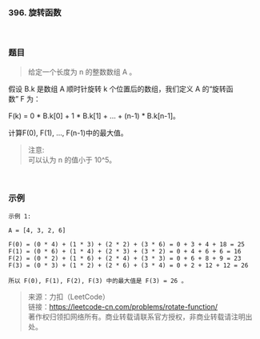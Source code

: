 ### 396. 旋转函数

<br>

### 题目

> 给定一个长度为 n 的整数数组 A 。

假设 B.k 是数组 A 顺时针旋转 k 个位置后的数组，我们定义 A 的“旋转函数” F 为：

F(k) = 0 * B.k[0] + 1 * B.k[1] + ... + (n-1) * B.k[n-1]。

计算F(0), F(1), ..., F(n-1)中的最大值。

>注意:<br>
可以认为 n 的值小于 10^5。
<br>

### 示例
```
示例 1:

A = [4, 3, 2, 6]

F(0) = (0 * 4) + (1 * 3) + (2 * 2) + (3 * 6) = 0 + 3 + 4 + 18 = 25
F(1) = (0 * 6) + (1 * 4) + (2 * 3) + (3 * 2) = 0 + 4 + 6 + 6 = 16
F(2) = (0 * 2) + (1 * 6) + (2 * 4) + (3 * 3) = 0 + 6 + 8 + 9 = 23
F(3) = (0 * 3) + (1 * 2) + (2 * 6) + (3 * 4) = 0 + 2 + 12 + 12 = 26

所以 F(0), F(1), F(2), F(3) 中的最大值是 F(3) = 26 。

```

>来源：力扣（LeetCode）<br>
链接：https://leetcode-cn.com/problems/rotate-function/<br>
著作权归领扣网络所有。商业转载请联系官方授权，非商业转载请注明出处。

<br>

